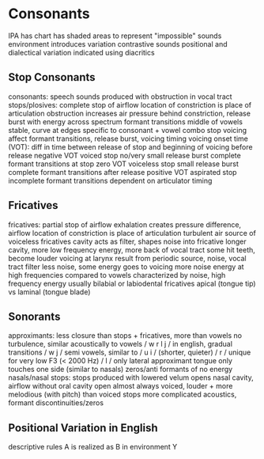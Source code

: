 # Consonants
IPA has chart has shaded areas to represent "impossible" sounds
environment introduces variation
	contrastive sounds
positional and dialectical variation indicated using diacritics
## Stop Consonants
consonants: speech sounds produced with obstruction in vocal tract
stops/plosives: complete stop of airflow
	location of constriction is place of articulation
	obstruction increases air pressure behind constriction, release burst with energy across spectrum
formant transitions
	middle of vowels stable, curve at edges
	specific to consonant + vowel combo
stop voicing
	affect formant transitions, release burst, voicing timing
	voicing onset time (VOT): diff in time between release of stop and beginning of voicing
		before release
			negative VOT
			voiced stop
			no/very small release burst
			complete formant transitions
		at stop
			zero VOT
			voiceless stop
			small release burst
			complete formant transitions
		after release
			positive VOT
			aspirated stop
			incomplete formant transitions
dependent on articulator timing
## Fricatives
fricatives: partial stop of airflow
	exhalation creates pressure difference, airflow
	location of constriction is place of articulation
	turbulent air source of voiceless fricatives
		cavity acts as filter, shapes noise into fricative
		longer cavity, more low frequency energy, more back of vocal tract
	some hit teeth, become louder
	voicing at larynx
		result from periodic source, noise, vocal tract filter
		less noise, some energy goes to voicing
		more noise energy at high frequencies compared to vowels
	characterized by noise, high frequency energy
usually bilabial or labiodental fricatives
apical (tongue tip) vs laminal (tongue blade)
## Sonorants
approximants: less closure than stops + fricatives, more than vowels
	no turbulence, similar acoustically to vowels
	/ w r l j / in english, gradual transitions
		/ w j / semi vowels, similar to / u i / (shorter, quieter)
		/ r / unique for very low F3 (< 2000 Hz)
		/ l / only lateral approximant
			tongue only touches one side (similar to nasals)
			zeros/anti formants of no energy
nasals/nasal stops: stops produced with lowered velum
	opens nasal cavity, airflow without oral cavity open
	almost always voiced, louder + more melodious (with pitch) than voiced stops
	more complicated acoustics, formant discontinuities/zeros
## Positional Variation in English
descriptive rules
	A is realized as B in environment Y